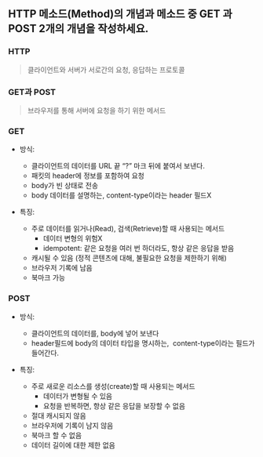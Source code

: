 ## HTTP 메소드(Method)의 개념과 메소드 중 GET 과 POST 2개의 개념을 작성하세요.

### HTTP
> 클라이언트와 서버가 서로간의 요청, 응답하는 프로토콜

### GET과 POST
> 브라우저를 통해 서버에 요청을 하기 위한 메서드


### GET
- 방식:
    - 클라이언트의 데이터를 URL 끝 “?” 마크 뒤에 붙여서 보낸다.
    - 패킷의 header에 정보를 포함하여 요청
    - body가 빈 상태로 전송
    - body 데이터를 설명하는, content-type이라는 header 필드X

- 특징:
    - 주로 데이터를 읽거나(Read), 검색(Retrieve)할 때 사용되는 메서드
        - 데이터 변형의 위험X
        - idempotent: 같은 요청을 여러 번 하더라도, 항상 같은 응답을 받음
    - 캐시될 수 있음 (정적 콘텐츠에 대해, 불필요한 요청을 제한하기 위해)
    - 브라우저 기록에 남음
    - 북마크 가능

### POST
- 방식:
    - 클라이언트의 데이터를, body에 넣어 보낸다
    - header필드에 body의 데이터 타입을 명시하는,  content-type이라는 필드가 들어간다.

- 특징:
    - 주로 새로운 리소스를 생성(create)할 때 사용되는 메서드
        - 데이터가 변형될 수 있음
        - 요청을 반복하면, 항상 같은 응답을 보장할 수 없음
    - 절대 캐시되지 않음
    - 브라우저에 기록이 남지 않음
    - 북마크 할 수 없음
    - 데이터 길이에 대한 제한 없음
